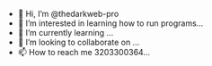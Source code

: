 - 👋 Hi, I’m @thedarkweb-pro
- 👀 I’m interested in learning how to run programs...
- 🌱 I’m currently learning ...
- 💞️ I’m looking to collaborate on ...
- 📫 How to reach me 3203300364...

<!---
thedarkweb-pro/thedarkweb-pro is a ✨ special ✨ repository because its `README.md` (this file) appears on your GitHub profile.
You can click the Preview link to take a look at your changes.
--->
